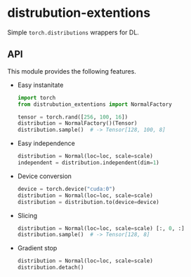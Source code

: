 # distrubution-extentions

Simple `torch.distributions` wrappers for DL.

## API

This module provides the following features.

- Easy instanitate

    ```python
    import torch
    from distrubution_extentions import NormalFactory

    tensor = torch.rand([256, 100, 16])
    distribution = NormalFactory()(Tensor)
    distribution.sample()  # -> Tensor[128, 100, 8]
    ```

- Easy independence

    ```python
    distribution = Normal(loc=loc, scale=scale)
    independent = distribution.independent(dim=1)
    ```

- Device conversion

    ```python
    device = torch.device("cuda:0")
    distribution = Normal(loc=loc, scale=scale)
    distribution = distribution.to(device=device)
    ```

- Slicing

    ```python
    distribution = Normal(loc=loc, scale=scale) [:, 0, :]
    distribution.sample()  # -> Tensor[128, 8]
    ```

- Gradient stop

    ```python
    distribution = Normal(loc=loc, scale=scale) 
    distribution.detach()
    ```
